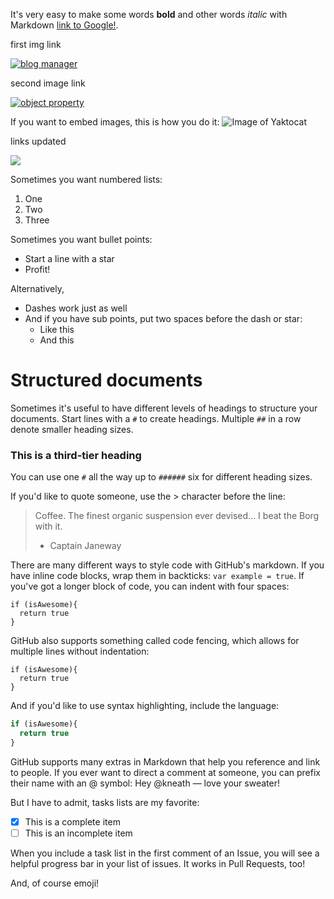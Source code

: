 It's very easy to make some words **bold** and other words *italic* with Markdown [link to Google!](http://google.com).

first img link 

[![blog manager](https://img.youtube.com/vi/zhNe0CEmam4/0.jpg)](https://youtu.be/zhNe0CEmam4)

second image link

[![object property](https://img.youtube.com/vi/0htvbjBMtPk/0.jpg)](https://youtu.be/0htvbjBMtPk)

<script src="./test.js">console.log('if run, would return not found')</script>

If you want to embed images, this is how you do it:
![Image of Yaktocat](https://octodex.github.com/images/yaktocat.png)

links updated

<a href="google.com">
  <img src="https://img.youtube.com/vi/0htvbjBMtPk/0.jpg">
</a>


Sometimes you want numbered lists:

1. One
2. Two
3. Three

Sometimes you want bullet points:

* Start a line with a star
* Profit!

Alternatively,

- Dashes work just as well
- And if you have sub points, put two spaces before the dash or star:
  - Like this
  - And this

# Structured documents

Sometimes it's useful to have different levels of headings to structure your documents. Start lines with a `#` to create headings. Multiple `##` in a row denote smaller heading sizes.

### This is a third-tier heading

You can use one `#` all the way up to `######` six for different heading sizes.

If you'd like to quote someone, use the > character before the line:

> Coffee. The finest organic suspension ever devised... I beat the Borg with it.
> - Captain Janeway

There are many different ways to style code with GitHub's markdown. If you have inline code blocks, wrap them in backticks: `var example = true`.  If you've got a longer block of code, you can indent with four spaces:

    if (isAwesome){
      return true
    }

GitHub also supports something called code fencing, which allows for multiple lines without indentation:

```
if (isAwesome){
  return true
}
```

And if you'd like to use syntax highlighting, include the language:

```javascript
if (isAwesome){
  return true
}
```

GitHub supports many extras in Markdown that help you reference and link to people. If you ever want to direct a comment at someone, you can prefix their name with an @ symbol: Hey @kneath — love your sweater!

But I have to admit, tasks lists are my favorite:

- [x] This is a complete item
- [ ] This is an incomplete item

When you include a task list in the first comment of an Issue, you will see a helpful progress bar in your list of issues. It works in Pull Requests, too!

And, of course emoji!
